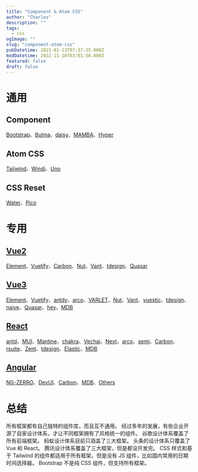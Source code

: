 ```yaml
---
title: "Component & Atom CSS"
author: "Charles"
description: ""
tags:
  - css
ogImage: ""
slug: "component-atom-css"
pubDatetime: 2021-01-13T07:37:35.000Z
modDatetime: 2022-11-10T03:01:58.000Z
featured: false
draft: false
---
```


# 通用

## Component

[Bootstrap](https://getbootstrap.com/)、[Bulma](https://bulma.io/)、[daisy](https://daisyui.com/)、[MAMBA](https://mambaui.com/)、[Hyper](https://www.hyperui.dev/)

## Atom CSS

[Tailwind](https://tailwindcss.com/)、[Windi](https://windicss.org/)、[Uno](https://github.com/unocss/unocss)

## CSS Reset

[Water](https://watercss.kognise.dev/)、[Pico](https://picocss.com/)

# 专用

## [Vue2](https://cn.vuejs.org/index.html)

[Element](https://element.eleme.cn/#/zh-CN)、[Vuetify](https://vuetifyjs.com/en/)、[Carbon](https://carbondesignsystem.com/)、[Nut](https://nutui.jd.com/#/)、[Vant](https://vant-contrib.gitee.io/vant/v2/#/zh-CN/)、[tdesign](https://tdesign.tencent.com/)、[Quasar](https://v1.quasar.dev/)

## [Vue3](https://staging-cn.vuejs.org/)

[Element](https://element-plus.org/zh-CN/)、[Vuetify](https://vuetifyjs.com/en/)、[antdv](https://vuetifyjs.com/zh-Hans/getting-started/installation/)、[arco](https://arco.design/)、[VARLET](https://varlet-varletjs.vercel.app/#/zh-CN/index)、[Nut](https://nutui.jd.com/#/)、[Vant](https://vant-contrib.gitee.io/vant/#/zh-CN)、[vuestic](https://vuestic.dev/)、[tdesign](https://tdesign.tencent.com/)、[naive](https://www.naiveui.com/zh-CN/os-theme)、[Quasar](https://quasar.dev/)、[hey](https://v2.heyui.top/)、[MDB](https://mdbootstrap.com/)

## [React](https://zh-hans.reactjs.org/)

[antd](https://ant.design/docs/react/introduce)、[MUI](https://mui.com/zh/)、[Mantine](https://mantine.dev/)、[chakra](https://chakra-ui.com/)、[Vechai](https://www.vechaiui.com/)、[Next](https://nextui.org/)、[arco](https://arco.design/)、[semi](https://semi.design/zh-CN)、[Carbon](https://carbondesignsystem.com/)、[rsuite](https://rsuitejs.com/)、[Zent](https://youzan.github.io/zent/zh/guides/install)、[tdesign](https://tdesign.tencent.com/)、[Elastic](https://elastic.github.io/eui/#/)、[MDB](https://mdbootstrap.com/)

## [Angular](https://angular.cn/)

[NG-ZERRO](https://ng.ant.design/docs/introduce/zh)、[DevUI](https://devui.design/home)、[Carbon](https://carbondesignsystem.com/)、[MDB](https://mdbootstrap.com/)、[Others](https://angular.io/resources?category=development)

# 总结

所有框架都有自己独特的组件库，而且互不通用。
经过多年的发展，有些企业开源了自家设计体系，才让不同框架拥有了风格统一的组件。
谷歌设计体系覆盖了所有前端框架。
蚂蚁设计体系目前只涵盖了三大框架。
头条的设计体系只覆盖了 Vue 和 React。
腾讯设计体系覆盖了三大框架，但是都没开发完。
CSS 样式和基于 Tailwind 的组件都适用于所有框架，但是没有 JS 组件，比如国内常用的日期时间选择器。
Bootstrap 不是纯 CSS 组件，但支持所有框架。
